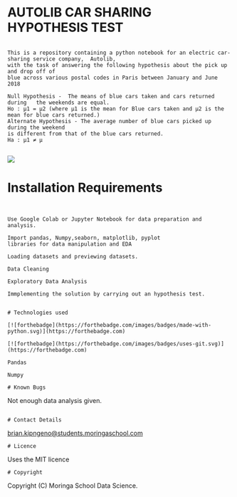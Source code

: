 



# AUTOLIB CAR SHARING HYPOTHESIS TEST #
```

This is a repository containing a python notebook for an electric car-sharing service company,  Autolib, 
with the task of answering the following hypothesis about the pick up and drop off of
blue across various postal codes in Paris between January and June 2018

Null Hypothesis -  The means of blue cars taken and cars returned during   the weekends are equal.
Ho : μ1 = μ2 (where μ1 is the mean for Blue cars taken and μ2 is the mean for blue cars returned.)
Alternate Hypothesis - The average number of blue cars picked up during the weekend
is different from that of the blue cars returned.
Ha : μ1 ≠ μ


```

![](https://forthebadge.com/images/badges/check-it-out.svg)

# Installation Requirements
```
  

Use Google Colab or Jupyter Notebook for data preparation and analysis.

Import pandas, Numpy,seaborn, matplotlib, pyplot
libraries for data manipulation and EDA

Loading datasets and previewing datasets.

Data Cleaning

Exploratory Data Analysis

Immplementing the solution by carrying out an hypothesis test.


# Technologies used

[![forthebadge](https://forthebadge.com/images/badges/made-with-python.svg)](https://forthebadge.com) 

[![forthebadge](https://forthebadge.com/images/badges/uses-git.svg)](https://forthebadge.com)

Pandas

Numpy

# Known Bugs
```
Not enough data analysis given.

```

# Contact Details
```
brian.kipngeno@students.moringaschool.com
```
# Licence
```
Uses the MIT licence
```
# Copyright
```
Copyright (C) Moringa School Data Science.
```
